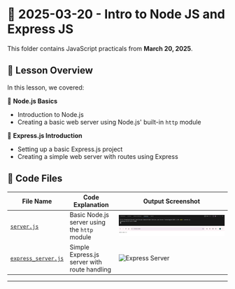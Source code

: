# 📅 2025-03-20 - Intro to Node JS and Express JS

This folder contains JavaScript practicals from **March 20, 2025**.

## 📜 Lesson Overview  
In this lesson, we covered:

🔹 **Node.js Basics**  
  - Introduction to Node.js  
  - Creating a basic web server using Node.js' built-in `http` module

🔹 **Express.js Introduction**  
  - Setting up a basic Express.js project  
  - Creating a simple web server with routes using Express

## 📂 Code Files

| File Name               | Code Explanation                                | Output Screenshot |
|------------------------|--------------------------------------------------|-------------------|
| [`server.js`](./Codes/server.js)       | Basic Node.js server using the `http` module       | ![Node Server](./Outputs/server.png) ![Node Server](./Outputs/serverRun.png)  |
| [`express_server.js`](./express_server.js) | Simple Express.js server with route handling       | ![Express Server](./express_server_output.png) |

---
